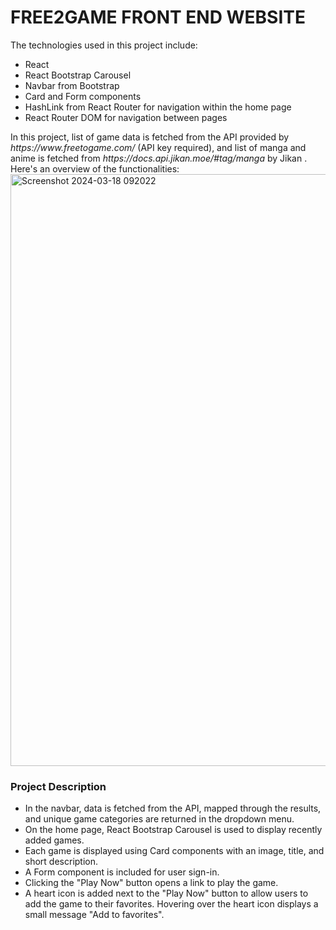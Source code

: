 <h1>FREE2GAME FRONT END WEBSITE </h1>
<p>The technologies used in this project include:</p>
<ul>
  <li>React</li>
  <li>React Bootstrap Carousel</li>
  <li>Navbar from Bootstrap</li>
  <li>Card and Form components</li>
  <li>HashLink from React Router for navigation within the home page</li>
  <li>React Router DOM for navigation between pages</li>
</ul>
<p>In this project, list of game data is fetched from the API provided by <em>https://www.freetogame.com/</em> (API key required), and list of manga and anime is fetched from <em>https://docs.api.jikan.moe/#tag/manga</em> by Jikan . Here's an overview of the functionalities:
  <img width="947" alt="Screenshot 2024-03-18 092022" src="https://github.com/linhdhng/SBA-320/assets/153128184/75aab9b5-df74-48f8-88ec-c029204ea167">
</p>
<h3>Project Description</h3>
<ul>
  <li>In the navbar, data is fetched from the API, mapped through the results, and unique game categories are returned in the dropdown menu.</li>
  <li>On the home page, React Bootstrap Carousel is used to display recently added games.</li>
  <li>Each game is displayed using Card components with an image, title, and short description.</li>
  <li>A Form component is included for user sign-in.</li>
  <li>Clicking the "Play Now" button opens a link to play the game.</li>
  <li>A heart icon is added next to the "Play Now" button to allow users to add the game to their favorites. Hovering over the heart icon displays a small message "Add to favorites".</li>
</ul>
